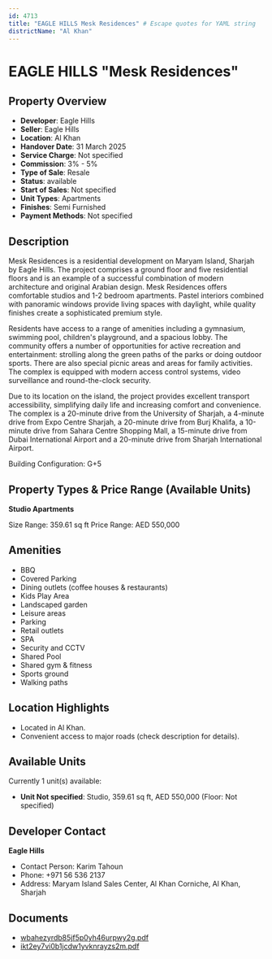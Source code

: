 ```yaml
---
id: 4713
title: "EAGLE HILLS Mesk Residences" # Escape quotes for YAML string
districtName: "Al Khan"
---
```


# EAGLE HILLS "Mesk Residences"

## Property Overview
- **Developer**: Eagle Hills
- **Seller**: Eagle Hills
- **Location**: Al Khan
- **Handover Date**: 31 March 2025
- **Service Charge**: Not specified
- **Commission**: 3% - 5%
- **Type of Sale**: Resale
- **Status**: available
- **Start of Sales**: Not specified
- **Unit Types**: Apartments
- **Finishes**: Semi Furnished
- **Payment Methods**: Not specified

## Description
Mesk Residences is a residential development on Maryam Island, Sharjah by Eagle Hills. The project comprises a ground floor and five residential floors and is an example of a successful combination of modern architecture and original Arabian design. Mesk Residences offers comfortable studios and 1-2 bedroom apartments. Pastel interiors combined with panoramic windows provide living spaces with daylight, while quality finishes create a sophisticated premium style.

Residents have access to a range of amenities including a gymnasium, swimming pool, children's playground, and a spacious lobby. The community offers a number of opportunities for active recreation and entertainment: strolling along the green paths of the parks or doing outdoor sports. There are also special picnic areas and areas for family activities. The complex is equipped with modern access control systems, video surveillance and round-the-clock security.

Due to its location on the island, the project provides excellent transport accessibility, simplifying daily life and increasing comfort and convenience. The complex is a 20-minute drive from the University of Sharjah, a 4-minute drive from Expo Centre Sharjah, a 20-minute drive from Burj Khalifa, a 10-minute drive from Sahara Centre Shopping Mall, a 15-minute drive from Dubai International Airport and a 20-minute drive from Sharjah International Airport.

Building Configuration: G+5

## Property Types & Price Range (Available Units)
**Studio Apartments**

Size Range: 359.61 sq ft
Price Range: AED 550,000

## Amenities
- BBQ
- Covered Parking
- Dining outlets  (coffee houses & restaurants)
- Kids Play Area
- Landscaped garden
- Leisure areas
- Parking
- Retail outlets
- SPA
- Security and CCTV
- Shared Pool
- Shared gym & fitness
- Sports ground
- Walking paths

## Location Highlights
- Located in Al Khan.
- Convenient access to major roads (check description for details).

## Available Units
Currently 1 unit(s) available:
- **Unit Not specified**: Studio, 359.61 sq ft, AED 550,000 (Floor: Not specified)

## Developer Contact
**Eagle Hills**
- Contact Person: Karim Tahoun
- Phone: +971 56 536 2137
- Address: Maryam Island Sales Center, Al Khan Corniche, Al Khan, Sharjah

## Documents
- [wbahezyrdb85jf5p0yh46urpwy2g.pdf](https://cdn.geniemap.net/2025/03/18/yfFe1EUsEsCPGB9QgqyvRaWejDGtz4rxhHbQQqhz.pdf)
- [ikt2ey7vi0b1jcdw1yvknrayzs2m.pdf](https://cdn.geniemap.net/2025/03/18/aliqL9WHS8wrjBOPFECNmQeX4qqvo6S677OHu0p6.pdf)
